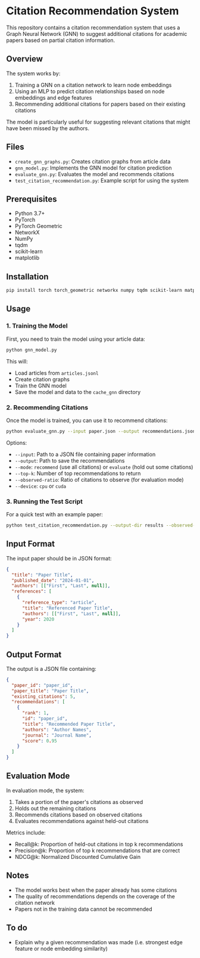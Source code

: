 # Citation Recommendation System

This repository contains a citation recommendation system that uses a Graph Neural Network (GNN) to suggest additional citations for academic papers based on partial citation information.

## Overview

The system works by:
1. Training a GNN on a citation network to learn node embeddings
2. Using an MLP to predict citation relationships based on node embeddings and edge features
3. Recommending additional citations for papers based on their existing citations

The model is particularly useful for suggesting relevant citations that might have been missed by the authors.

## Files

- `create_gnn_graphs.py`: Creates citation graphs from article data
- `gnn_model.py`: Implements the GNN model for citation prediction
- `evaluate_gnn.py`: Evaluates the model and recommends citations
- `test_citation_recommendation.py`: Example script for using the system

## Prerequisites

- Python 3.7+
- PyTorch
- PyTorch Geometric
- NetworkX
- NumPy
- tqdm
- scikit-learn
- matplotlib

## Installation

```bash
pip install torch torch_geometric networkx numpy tqdm scikit-learn matplotlib
```

## Usage

### 1. Training the Model

First, you need to train the model using your article data:

```bash
python gnn_model.py
```

This will:
- Load articles from `articles.jsonl`
- Create citation graphs
- Train the GNN model
- Save the model and data to the `cache_gnn` directory

### 2. Recommending Citations

Once the model is trained, you can use it to recommend citations:

```bash
python evaluate_gnn.py --input paper.json --output recommendations.json --mode recommend --top-k 10
```

Options:
- `--input`: Path to a JSON file containing paper information
- `--output`: Path to save the recommendations
- `--mode`: `recommend` (use all citations) or `evaluate` (hold out some citations)
- `--top-k`: Number of top recommendations to return
- `--observed-ratio`: Ratio of citations to observe (for evaluation mode)
- `--device`: `cpu` or `cuda`

### 3. Running the Test Script

For a quick test with an example paper:

```bash
python test_citation_recommendation.py --output-dir results --observed-ratio 0.75 --top-k 10
```

## Input Format

The input paper should be in JSON format:

```json
{
  "title": "Paper Title",
  "published_date": "2024-01-01",
  "authors": [["First", "Last", null]],
  "references": [
    {
      "reference_type": "article",
      "title": "Referenced Paper Title",
      "authors": [["First", "Last", null]],
      "year": 2020
    }
  ]
}
```

## Output Format

The output is a JSON file containing:

```json
{
  "paper_id": "paper_id",
  "paper_title": "Paper Title",
  "existing_citations": 5,
  "recommendations": [
    {
      "rank": 1,
      "id": "paper_id",
      "title": "Recommended Paper Title",
      "authors": "Author Names",
      "journal": "Journal Name",
      "score": 0.95
    }
  ]
}
```

## Evaluation Mode

In evaluation mode, the system:
1. Takes a portion of the paper's citations as observed
2. Holds out the remaining citations
3. Recommends citations based on observed citations
4. Evaluates recommendations against held-out citations

Metrics include:
- Recall@k: Proportion of held-out citations in top k recommendations
- Precision@k: Proportion of top k recommendations that are correct
- NDCG@k: Normalized Discounted Cumulative Gain

## Notes

- The model works best when the paper already has some citations
- The quality of recommendations depends on the coverage of the citation network
- Papers not in the training data cannot be recommended

## To do

- Explain why a given recommendation was made (i.e. strongest edge feature or node embedding similarity)
